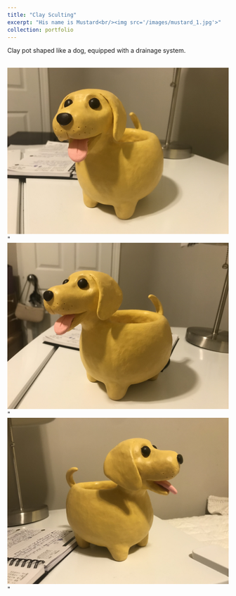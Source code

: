 ```yaml
---
title: "Clay Sculting"
excerpt: "His name is Mustard<br/><img src='/images/mustard_1.jpg'>"
collection: portfolio
---
```


Clay pot shaped like a dog, equipped with a drainage system.

<br/><img src='/images/mustard_1.jpg'>"
<br/><img src='/images/mustard_2.jpg'>"
<br/><img src='/images/mustard_3.jpg'>"